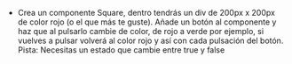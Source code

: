 - Crea un componente Square, dentro tendrás un div de 200px x 200px de color rojo (o el que más te guste). Añade un botón al componente y haz que al pulsarlo cambie de color, de rojo a verde por ejemplo, si vuelves a pulsar volverá al color rojo y así con cada pulsación del botón. Pista: Necesitas un estado que cambie entre true y false

